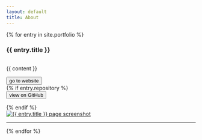 ```yaml
---
layout: default
title: About
---
```

{% for entry in site.portfolio %}
<!-- {{ entry.title }} -->
<div class="row">
  <h3>{{ entry.title }}</h3>
</div>
<div class="row">
  <div class="one-half column">
    <p>{{ content }}
    </p>
    <div class="row">
      <div class="one-half column">
        <form action="https://jurasic-park.de{{ entry.url }}" target="_blank" style="margin-bottom: 0rem;">
          <button type="submit" class="u-full-width">go to website</button>
        </form>
      </div>
      {% if entry.repository %}
      <div class="one-half column">
        <form action="https://github.com/missing-user{{ entry.repository }}" target="_blank">
          <button type="submit" class="u-full-width">view on GitHub</button>
        </form>
      </div>
      {% endif %}
    </div>
  </div>

  <div class="one-half column img_cont">
    <a href="https://jurasic-park.de{{ entry.url }}">
      <picture>
        <source type="image/svg+xml" srcset="{{ entry.svg }}" />
        <img loading="lazy" class="u-full-width img-hover-zoom" src="{{ entry.image }}"
          alt="{{ entry.title }} page screenshot" />
      </picture>
    </a>
  </div>
</div>
<hr>
{% endfor %}